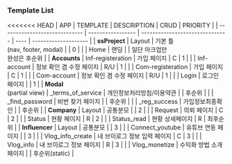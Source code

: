### Template List

<<<<<<< HEAD
| APP                           | TEMPLATE          | DESCRIPTION                     | CRUD | PRIORITY             |
| ----------------------------- | ----------------- | ------------------------------- | ---- | -------------------- |
| **ssProject**                 | Layout            | 기본 틀 <br />(nav, footer, modal) |      | 0                    |
|                               | Home              | 랜딩                              |      | 일단 마크업만<br />완성은 후순위 |
| **Accounts**                  | Inf-registeration | 가입 페이지                          | C    | 1                    |
|                               | Inf-account       | 정보 확인 겸 수정 페이지                  | R/U  | 1                    |
|                               | Com-registeration | 가입 페이지                          | C    | 1                    |
|                               | Com-account       | 정보 확인 겸 수정 페이지                  | R/U  | 1                    |
|                               | Login             | 로그인 페이지                         |      | 1                    |
| **Modal**<br />(partial view) | _terms_of_service | 개인정보처리방침/이용약관                   |      | 후순위                  |
|                               | _find_password    | 비번 찾기 페이지                       |      | 후순위                  |
|                               | _reg_success      | 가입정보최종확인                        |      | 후순위                  |
| **Company**                   | Layout            | 공통분모                            |      | 2                    |
|                               | Request           | 의뢰 페이지                          | C    | 2                    |
|                               | Status            | 현황 페이지                          | R    | 2                    |
|                               | Status_read       | 현황 상세페이지                        | R    | 최후순위                 |
| **Influencer**                | Layout            | 공통분모                            |      | 3                    |
|                               | Connect_youtube   | 유튜브 연동 페이지                      |      | 3                    |
|                               | Vlog_info_create  | 내 브이로그 정보 입력 페이지                | C    | 3                    |
|                               | Vlog_info         | 내 브이로그 정보 페이지                   | R    | 3                    |
|                               | Vlog_monetize     | 수익화 방법 소개 페이지                   |      | 후순위(static)          |